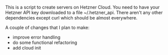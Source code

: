 This is a script to create servers on Hetzner Cloud. You need to have your Hetzner API key downloaded to a file ~/.hetzner_api. There aren't any other dependencies except curl which should be almost everywhere. 

A couple of changes that I plan to make:

- improve error handling
- do some functional refactoring
- add cloud init 



